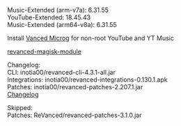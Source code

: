 Music-Extended (arm-v7a): 6.31.55  
YouTube-Extended: 18.45.43  
Music-Extended (arm64-v8a): 6.31.55  

Install [Vanced Microg](https://github.com/TeamVanced/VancedMicroG/releases) for non-root YouTube and YT Music  

[revanced-magisk-module](https://github.com/j-hc/revanced-magisk-module)  

Changelog:  
CLI: inotia00/revanced-cli-4.3.1-all.jar  
Integrations: inotia00/revanced-integrations-0.130.1.apk  
Patches: inotia00/revanced-patches-2.207.1.jar  
[Changelog](https://github.com/inotia00/revanced-patches/releases/tag/v2.207.1)  

Skipped:  
Patches: ReVanced/revanced-patches-3.1.0.jar    
